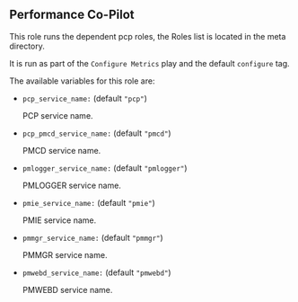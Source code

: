 ## Performance Co-Pilot

This role runs the dependent pcp roles, the Roles list is located in the meta directory.

It is run as part of the `Configure Metrics` play and the default `configure` tag.

The available variables for this role are:

- `pcp_service_name:` (default `"pcp"`)

   PCP service name.

- `pcp_pmcd_service_name:` (default `"pmcd"`)

   PMCD service name.

- `pmlogger_service_name:` (default `"pmlogger"`)

   PMLOGGER service name.

- `pmie_service_name:` (default `"pmie"`)

   PMIE service name.

- `pmmgr_service_name:` (default `"pmmgr"`)

   PMMGR service name.

- `pmwebd_service_name:` (default `"pmwebd"`)

   PMWEBD service name.

